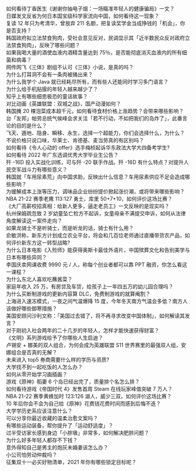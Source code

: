 如何看待丁香医生《谢谢你抽电子烟：一场瞄准年轻人的健康骗局》一文？  
日媒发文反省为何日本国宝级科学家流向中国，如何看待这一现象？  
复读 12 年只为考清华，曾放弃 211 名额，把复读奖学金当成挣钱的「机会」，你是否支持？  
韩国政府拟立法禁食狗肉，受社会意见反对，民调显示其「近半数民众反对政府立法禁食狗肉」，反映了哪些问题？  
如果我喝大量的酒使血液内酒精含量达到 75％，是否能彻底消灭血液内的所有细菌和病毒？  
网传网飞《三体》剧组不认可《三体》小说，是真的吗？  
为什么打耳洞不会有一条肉被捅出来？  
为什么我学个 Java 就已经耗尽所有，而有些人还能同时学习多门语言？  
为什么给手机贴膜的年轻人越来越少了？  
知乎上有哪些细思极恐的童话故事？  
对比动画《英雄联盟：双城之战》，国产动漫如何？  
韩国腌 20 棵泡菜成本超千元，如何看待食材价格上涨趋势？会带来哪些影响？  
台「友邦」帕劳总统气候峰会求关注「若不行动，不如把我们的岛炸了」，此番言论的目的是什么？  
飞天、遁地、隐身、瞬移、永生，选择一个超能力，你们会选择什么，为什么？  
不说价格只说口味，华莱士、肯德基、麦当劳真的有区别吗？  
如何看待《令人心动的 offer》选手梅桢起诉华东政法大学大四备考学生?  
如何看待 2022 年广东选调优秀大学毕业生公告？  
歼 -16D 投入实战化训练，可与歼 -20 联手作战。歼 -16D 有什么特点？对提升人民空军战斗力有哪些意义？  
韩国就「车用尿素荒」向中国求助，反映出什么信息？车用尿素供应不足会造成哪些影响？  
为缓解成本上涨等压力，调味品企业纷纷提价掀起涨价潮，或将带来哪些影响？  
NBA 21-22 赛季老鹰 113:127 勇士，库里 50+7+10，如何评价这场比赛？  
《大厂高薪校招真相：给新人更多，逼走老员工》一文反映的是现实吗？  
杭州保姆疏忽致 2 岁幼童坠亡检方不起诉，女童母亲不满提交申诉，如何从法律角度解读这一案件走向？  
如果龙骑士不是听骑士，而是听龙的话，骑士有什么用？  
俞敏洪称，新东方计划成立农业平台，将会和几百位老师通过直播带货农产品，如何评价新东方这一转型战略?  
为什么日本电影《入殓师》能获得奥斯卡最佳外语片，中国殡葬文化和告别美学与日本有哪些异同？  
李国庆卖网课收费 9990 元 / 人，称每个创业者都可以靠 PPT 融资，你怎么看这一课程？  
为什么东北人喜欢吃蘸酱菜？  
家庭年收入 25 万，有房贷及车贷，给孩子上一年四五万的幼儿园合理吗？  
为什么买断制游戏的更新内容算 DLC，免费制游戏的就算阉割？  
上海进入速冻模式，一夜之间气温爆降 15 度，今年冬天南方气温会多低？南方人该做好哪些御寒措施？  
美国安顾问沙利文称：「美国过去错了，将不再寻求改变中国体制」，如何解读其发言？  
对于刚初入社会两年的二十几岁的年轻人，怎样才能快速获得财富？  
《文明》系列游戏给予了你哪些人生启迪？  
卢锡安 + 娜美的双人组合，为何会成为英雄联盟 S11 世界赛里的最强双人组，安娜组合是否真的无解？  
未来进入 top5 券商需要什么样的学历与资质?  
大学找不到一起吃饭的人怎么办？  
如何从零开始学习画插画？  
游戏《原神》稻妻 6 个岛已经出完了，质量排个名怎么排？  
如何看待游戏《帝国时代 4》发售首周 Steam 在线玩家峰值突破 7 万人？  
NBA 21-22 赛季黄蜂加时 123:126 湖人，威少三双，如何评价这场比赛？  
10 年后你会不会为自己给《原神》花费钱花费时间而感到后悔不迭？  
大学学历史系应该注意什么？  
可以分享你最近收藏的温柔治愈文案吗？  
有哪些运动装备，帮你提升了「运动舒适度」？  
过半受访家长感到身边「小胖墩」非常多，如何解决肥胖问题？  
为什么好多年轻人都存不下钱？  
意外得知自己是男主的炮灰未婚妻该怎么办？  
小公司怕劳动仲裁吗？  
征集双十一必买好物清单，2021 年你有哪些锁定目标呢？  

